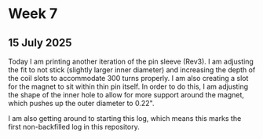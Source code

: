 # Week 7

## 15 July 2025

Today I am printing another iteration of the pin sleeve (Rev3).
I am adjusting the fit to not stick (slightly larger inner diameter)
and increasing the depth of the coil slots to accommodate 300 turns
properly. I am also creating a slot for the magnet to sit within
thin pin itself. In order to do this, I am adjusting the shape of
the inner hole to allow for more support around the magnet, which
pushes up the outer diameter to 0.22".

I am also getting around to starting this log, which means this
marks the first non-backfilled log in this repository. 
